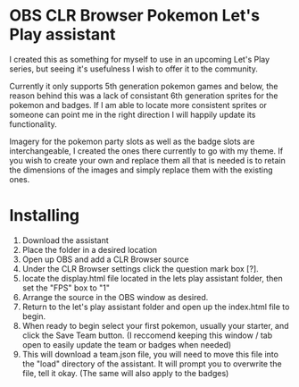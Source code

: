 # OBS CLR Browser Pokemon Let's Play assistant

I created this as something for myself to use in an upcoming Let's Play series, but seeing it's usefulness I wish to offer it to the community.

Currently it only supports 5th generation pokemon games and below, the reason behind this was a lack of consistant 6th generation sprites for the pokemon and badges. If I am able to locate more consistent sprites or someone can point me in the right direction I will happily update its functionality.

Imagery for the pokemon party slots as well as the badge slots are interchangeable, I created the ones there currently to go with my theme. If you wish to create your own and replace them all that is needed is to retain the dimensions of the images and simply replace them with the existing ones.

# Installing
1. Download the assistant
2. Place the folder in a desired location
3. Open up OBS and add a CLR Browser source
4. Under the CLR Browser settings click the question mark box [?]. 
5. locate the display.html file located in the lets play assistant folder, then set the "FPS" box to "1"
6. Arrange the source in the OBS window as desired.
7. Return to the let's play assistant folder and open up the index.html file to begin.
8. When ready to begin select your first pokemon, usually your starter, and click the Save Team button. (I reccomend keeping this window / tab open to easily update the team or badges when needed)
9. This will download a team.json file, you will need to move this file into the "load" directory of the assistant. It will prompt you to overwrite the file, tell it okay. (The same will also apply to the badges)
